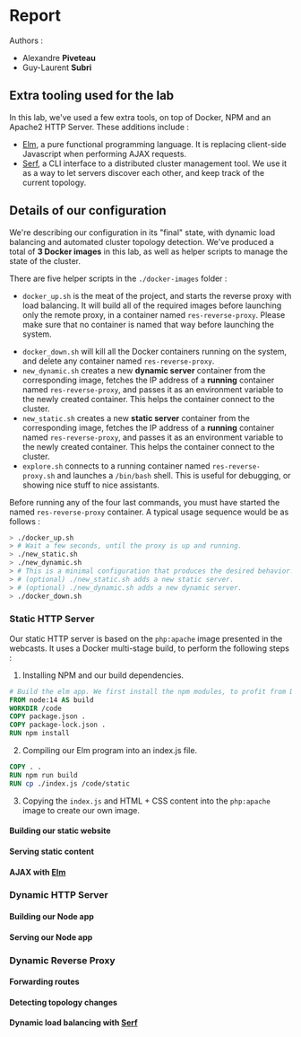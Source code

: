 # Report

Authors :

- Alexandre **Piveteau**
- Guy-Laurent **Subri**

## Extra tooling used for the lab

In this lab, we've used a few extra tools, on top of Docker, NPM and an Apache2
HTTP Server. These additions include :

- [Elm](https://elm-lang.org), a pure functional programming language. It is
  replacing client-side Javascript when performing AJAX requests.
- [Serf](https://serf.io), a CLI interface to a distributed cluster management
  tool. We use it as a way to let servers discover each other, and keep track
  of the current topology.

## Details of our configuration

We're describing our configuration in its "final" state, with dynamic load
balancing and automated cluster topology detection. We've produced a total of
**3 Docker images** in this lab, as well as helper scripts to manage the state
of the cluster.

There are five helper scripts in the `./docker-images` folder :

+ `docker_up.sh` is the meat of the project, and starts the reverse proxy with
  load balancing. It will build all of the required images before launching
  only the remote proxy, in a container named `res-reverse-proxy`. Please make
  sure that no container is named that way before launching the system.
- `docker_down.sh` will kill all the Docker containers running on the
  system, and delete any container named `res-reverse-proxy`.
- `new_dynamic.sh` creates a new **dynamic server** container from the
  corresponding image, fetches the IP address of a **running** container named
  `res-reverse-proxy`, and passes it as an environment variable to the newly
  created container. This helps the container connect to the cluster.
- `new_static.sh` creates a new **static server** container from the
  corresponding image, fetches the IP address of a **running** container named
  `res-reverse-proxy`, and passes it as an environment variable to the newly
  created container. This helps the container connect to the cluster.
- `explore.sh` connects to a running container named `res-reverse-proxy.sh` and
  launches a `/bin/bash` shell. This is useful for debugging, or showing nice
  stuff to nice assistants.

Before running any of the four last commands, you must have started the named
`res-reverse-proxy` container. A typical usage sequence would be as follows :

```bash
> ./docker_up.sh
> # Wait a few seconds, until the proxy is up and running.
> ./new_static.sh
> ./new_dynamic.sh
> # This is a minimal configuration that produces the desired behavior.
> # (optional) ./new_static.sh adds a new static server.
> # (optional) ./new_dynamic.sh adds a new dynamic server.
> ./docker_down.sh
```

### Static HTTP Server

Our static HTTP server is based on the `php:apache` image presented in the
webcasts. It uses a Docker multi-stage build, to perform the following steps :

1. Installing NPM and our build dependencies.

```Dockerfile
# Build the elm app. We first install the npm modules, to profit from Docker caching.
FROM node:14 AS build
WORKDIR /code
COPY package.json .
COPY package-lock.json .
RUN npm install
```

2. Compiling our Elm program into an index.js file.
```Dockerfile
COPY . .
RUN npm run build
RUN cp ./index.js /code/static
```

3. Copying the `index.js` and HTML + CSS content into the `php:apache` image
   to create our own image.

#### Building our static website
#### Serving static content
#### AJAX with [Elm](https://elm-lang.org)

### Dynamic HTTP Server

#### Building our Node app
#### Serving our Node app

### Dynamic Reverse Proxy

#### Forwarding routes
#### Detecting topology changes
#### Dynamic load balancing with [Serf](https://serf.io)
